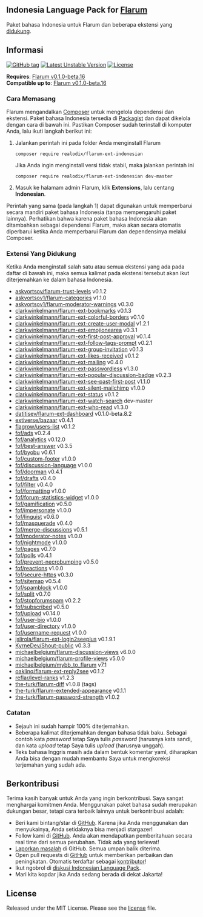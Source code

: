 ## Indonesia Language Pack for [Flarum](http://flarum.org/)

Paket bahasa Indonesia untuk Flarum dan beberapa ekstensi yang [didukung](#extensi-yang-didukung).

## Informasi
[![GitHub tag](https://img.shields.io/github/tag/realodix/flarum-ext-indonesian.svg)](https://GitHub.com/realodix/flarum-ext-indonesian/tags/)
[![Latest Unstable Version](https://poser.pugx.org/realodix/flarum-ext-indonesian/v/unstable)](https://github.com/realodix/flarum-ext-indonesian/archive/master.zip)
[![License](https://poser.pugx.org/realodix/flarum-ext-indonesian/license)](https://github.com/realodix/flarum-ext-indonesian/blob/master/LICENSE)

**Requires**: [Flarum v0.1.0-beta.16](https://github.com/flarum/lang-english/releases/tag/v0.1.0-beta.16) <br>
**Compatible up to**: [Flarum v0.1.0-beta.16](https://github.com/flarum/lang-english/releases/tag/v0.1.0-beta.16)

### Cara Memasang
Flarum mengandalkan [Composer](https://getcomposer.org/) untuk mengelola dependensi dan ekstensi. Paket bahasa Indonesia tersedia di [Packagist](https://packagist.org/packages/realodix/flarum-ext-indonesian) dan dapat dikelola dengan cara di bawah ini. Pastikan Composer sudah terinstall di komputer Anda, lalu ikuti langkah berikut ini:

1. Jalankan perintah ini pada folder Anda menginstall Flarum

       composer require realodix/flarum-ext-indonesian

    Jika Anda ingin menginstall versi tidak stabil, maka jalankan perintah ini

       composer require realodix/flarum-ext-indonesian dev-master

2. Masuk ke halamam admin Flarum, klik **Extensions**, lalu centang **Indonesian**.

Perintah yang sama (pada langkah 1) dapat digunakan untuk memperbarui secara mandiri paket bahasa Indonesia (tanpa mempengaruhi paket lainnya). Perhatikan bahwa karena paket bahasa Indonesia akan ditambahkan sebagai dependensi Flarum, maka akan secara otomatis diperbarui ketika Anda memperbarui Flarum dan dependensinya melalui Composer.

### Extensi Yang Didukung
Ketika Anda menginstall salah satu atau semua ekstensi yang ada pada daftar di bawah ini, maka semua kalimat pada ekstensi tersebut akan ikut diterjemahkan ke dalam bahasa Indonesia.

- [askvortsov/flarum-trust-levels](https://github.com/askvortsov/flarum-trust-levels) v0.1.2
- [askvortsov1/flarum-categories](https://github.com/askvortsov1/flarum-categories) v1.1.0
- [askvortsov1/flarum-moderator-warnings](https://github.com/askvortsov1/flarum-moderator-warnings) v0.3.0
- [clarkwinkelmann/flarum-ext-bookmarks](https://github.com/clarkwinkelmann/flarum-ext-bookmarks) v0.1.3
- [clarkwinkelmann/flarum-ext-colorful-borders](https://github.com/clarkwinkelmann/flarum-ext-colorful-borders) v0.1.0
- [clarkwinkelmann/flarum-ext-create-user-modal](https://github.com/clarkwinkelmann/flarum-ext-create-user-modal) v1.2.1  
- [clarkwinkelmann/flarum-ext-emojionearea](https://github.com/clarkwinkelmann/flarum-ext-emojionearea) v0.3.1
- [clarkwinkelmann/flarum-ext-first-post-approval](https://github.com/clarkwinkelmann/flarum-ext-first-post-approval) v0.1.4 
- [clarkwinkelmann/flarum-ext-follow-tags-prompt](https://github.com/clarkwinkelmann/flarum-ext-follow-tags-prompt) v0.2.1
- [clarkwinkelmann/flarum-ext-group-invitation](https://github.com/clarkwinkelmann/flarum-ext-group-invitation) v0.1.3
- [clarkwinkelmann/flarum-ext-likes-received](https://github.com/clarkwinkelmann/flarum-ext-likes-received) v0.1.2
- [clarkwinkelmann/flarum-ext-mailing](https://github.com/clarkwinkelmann/flarum-ext-mailing) v0.4.0
- [clarkwinkelmann/flarum-ext-passwordless](https://github.com/clarkwinkelmann/flarum-ext-passwordless) v1.3.0
- [clarkwinkelmann/flarum-ext-popular-discussion-badge](https://github.com/clarkwinkelmann/flarum-ext-popular-discussion-badge) v0.2.3
- [clarkwinkelmann/flarum-ext-see-past-first-post](https://github.com/clarkwinkelmann/flarum-ext-see-past-first-post) v1.1.0
- [clarkwinkelmann/flarum-ext-silent-mailchimp](https://github.com/clarkwinkelmann/flarum-ext-silent-mailchimp) v1.0.0
- [clarkwinkelmann/flarum-ext-status](https://github.com/clarkwinkelmann/flarum-ext-status) v0.1.2
- [clarkwinkelmann/flarum-ext-watch-search](https://github.com/clarkwinkelmann/flarum-ext-watch-search) dev-master
- [clarkwinkelmann/flarum-ext-who-read](https://github.com/askvortsov1/flarum-categories) v1.3.0
- [datitisev/flarum-ext-dashboard](https://github.com/datitisev/flarum-ext-dashboard) v0.1.0-beta.8.2
- [extiverse/bazaar](https://github.com/extiverse/bazaar) v0.4.1
- [flagrow/users-list](https://github.com/flagrow/users-list) v0.1.2
- [fof/ads](https://github.com/friendsofflarum/ads) v0.2.4
- [fof/analytics](https://github.com/friendsofflarum/analytics) v0.12.0
- [fof/best-answer](https://github.com/FriendsOfFlarum/best-answer) v0.3.5
- [fof/byobu](https://github.com/friendsofflarum/byobu) v0.6.1
- [fof/custom-footer](https://github.com/friendsofflarum/custom-footer) v1.0.0
- [fof/discussion-language](https://github.com/FriendsOfFlarum/discussion-language) v1.0.0
- [fof/doorman](https://github.com/FriendsOfFlarum/doorman) v0.4.1
- [fof/drafts](https://github.com/FriendsOfFlarum/drafts) v0.4.0
- [fof/filter](https://github.com/FriendsOfFlarum/filter) v0.4.0
- [fof/formatting](https://github.com/friendsofflarum/formatting) v1.0.0
- [fof/forum-statistics-widget](https://github.com/FriendsOfFlarum/forum-statistics-widget) v1.0.0
- [fof/gamification](https://github.com/friendsofflarum/gamification) v0.5.0
- [fof/impersonate](https://github.com/FriendsOfFlarum/impersonate) v1.0.0
- [fof/linguist](https://github.com/FriendsOfFlarum/linguist) v0.6.0
- [fof/masquerade](https://github.com/friendsofflarum/masquerade) v0.4.0
- [fof/merge-discussions](https://github.com/friendsofflarum/merge-discussions) v0.5.1
- [fof/moderator-notes](https://github.com/FriendsOfFlarum/moderator-notes) v1.0.0
- [fof/nightmode](https://github.com/friendsofflarum/nightmode) v1.0.0
- [fof/pages](https://github.com/friendsofflarum/pages) v0.7.0
- [fof/polls](https://github.com/friendsofflarum/polls) v0.4.1
- [fof/prevent-necrobumping](https://github.com/friendsofflarum/prevent-necrobumping) v0.5.0
- [fof/reactions](https://github.com/friendsofflarum/reactions) v1.0.0
- [fof/secure-https](https://github.com/friendsofflarum/secure-https) v0.3.0
- [fof/sitemap](https://github.com/FriendsOfFlarum/sitemap) v0.5.4
- [fof/spamblock](https://github.com/friendsofflarum/spamblock) v1.0.0
- [fof/split](https://github.com/friendsofflarum/split) v0.7.0
- [fof/stopforumspam](https://github.com/friendsofflarum/stopforumspam) v0.2.2
- [fof/subscribed](https://github.com/friendsofflarum/subscribed) v0.5.0
- [fof/upload](https://github.com/friendsofflarum/upload) v0.14.0
- [fof/user-bio](https://github.com/friendsofflarum/user-bio) v1.0.0
- [fof/user-directory](https://github.com/friendsofflarum/user-directory) v1.0.0
- [fof/username-request](https://github.com/friendsofflarum/username-request) v1.0.0
- [jslirola/flarum-ext-login2seeplus](https://github.com/jslirola/flarum-ext-login2seeplus) v0.1.9.1
- [KyrneDev/Shout-public](https://github.com/KyrneDev/Shout-public) v0.3.3
- [michaelbelgium/flarum-discussion-views](https://github.com/michaelbelgium/flarum-discussion-views) v6.0.0
- [michaelbelgium/flarum-profile-views](https://github.com/michaelbelgium/flarum-profile-views) v5.0.0
- [michaelbelgium/mybb_to_flarum](https://github.com/michaelbelgium/mybb_to_flarum) v7.1
- [oaklinq/flarum-ext-reply2see](https://github.com/oaklinq/flarum-ext-reply2see) v0.1.2
- [reflar/level-ranks](https://github.com/reflar/level-ranks) v1.2.3
- [the-turk/flarum-diff](https://github.com/the-turk/flarum-diff) v1.0.8 (tags)
- [the-turk/flarum-extended-appearance](https://github.com/the-turk/flarum-extended-appearance) v0.1.1
- [the-turk/flarum-password-strength](https://github.com/the-turk/flarum-password-strength) v1.0.2


### Catatan
- Sejauh ini sudah hampir 100% diterjemahkan.
- Beberapa kalimat diterjemahkan dengan bahasa tidak baku. Sebagai contoh kata _password_ tetap Saya tulis _password_ (harusnya kata sandi, dan kata _upload_ tetap Saya tulis _upload_ (harusnya unggah).
- Teks bahasa Inggris masih ada dalam bentuk komentar yaml, diharapkan Anda bisa dengan mudah membantu Saya untuk mengkoreksi terjemahan yang sudah ada.

## Berkontribusi
Terima kasih banyak untuk Anda yang ingin berkontribusi. Saya sangat menghargai komitmen Anda. Menggunakan paket bahasa sudah merupakan dukungan besar, tetapi cara terbaik lainnya untuk berkontribusi adalah:

- Beri kami bintang/star di [GitHub](https://github.com/realodix/flarum-ext-indonesian). Karena jika Anda menggunakan dan menyukainya, Anda setidaknya bisa menjadi stargazer!
- Follow kami di [GitHub](https://github.com/realodix/flarum-ext-indonesian). Anda akan mendapatkan pemberitahuan secara real time dari semua perubahan. Tidak ada yang terlewat!
- [Laporkan masalah](https://github.com/realodix/flarum-ext-indonesian/issues) di GitHub. Semua umpan balik diterima.
- Open pull requests di [GitHub](https://github.com/realodix/flarum-ext-indonesian) untuk memberikan perbaikan dan peningkatan. Otomatis terdaftar sebagai [kontributor](https://github.com/realodix/flarum-ext-indonesian/graphs/contributors)!
- Ikut ngobrol di [diskusi Indonesian Language Pack](https://discuss.flarum.org/d/1358-indonesian-language-pack).
- Mari kita kopdar jika Anda sedang berada di dekat Jakarta!


## License
Released under the MIT License. Please see the [license](https://github.com/realodix/flarum-ext-indonesian/blob/master/LICENSE) file.
